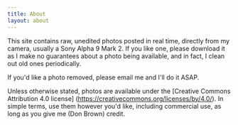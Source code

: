 ```yaml
---
title: About
layout: about
---
```


This site contains raw, unedited photos posted in real time, directly from my camera, usually a Sony Alpha 9 Mark 2. If you like one, please download it as I make no guarantees about a photo being available, and in fact, I clean out old ones periodically. 

If you'd like a photo removed, please email me and I'll do it ASAP.

Unless otherwise stated, photos are available under the [Creative Commons Attribution 4.0 license]
(https://creativecommons.org/licenses/by/4.0/). In simple terms, 
use them however you'd like, including commercial use, as long as you give me (Don Brown) credit.